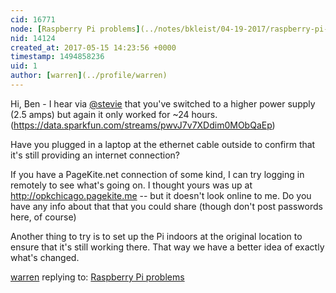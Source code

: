 ```yaml
---
cid: 16771
node: [Raspberry Pi problems](../notes/bkleist/04-19-2017/raspberry-pi-problems)
nid: 14124
created_at: 2017-05-15 14:23:56 +0000
timestamp: 1494858236
uid: 1
author: [warren](../profile/warren)
---
```


Hi, Ben - I hear via [@stevie](/profile/stevie) that you've switched to a higher power supply (2.5 amps) but again it only worked for ~24 hours. (https://data.sparkfun.com/streams/pwvJ7v7XDdim0MObQaEp)

Have you plugged in a laptop at the ethernet cable outside to confirm that it's still providing an internet connection? 

If you have a PageKite.net connection of some kind, I can try logging in remotely to see what's going on. I thought yours was up at http://opkchicago.pagekite.me -- but it doesn't look online to me. Do you have any info about that that you could share (though don't post passwords here, of course)

Another thing to try is to set up the Pi indoors at the original location to ensure that it's still working there. That way we have a better idea of exactly what's changed. 

[warren](../profile/warren) replying to: [Raspberry Pi problems](../notes/bkleist/04-19-2017/raspberry-pi-problems)

